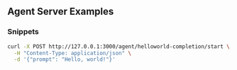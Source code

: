 ## Agent Server Examples

### Snippets

```sh
curl -X POST http://127.0.0.1:3000/agent/helloworld-completion/start \
  -H "Content-Type: application/json" \
  -d '{"prompt": "Hello, world!"}'
```
